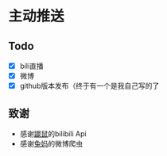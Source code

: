 # 主动推送

## Todo

- [x] bili直播
- [x] 微博
- [x] github版本发布（终于有一个是我自己写的了

## 致谢

- 感谢[鼹鼠](https://github.com/mole828)的bilibili Api
- 感谢[兔妈](https://github.com/vivien8261)的微博爬虫
